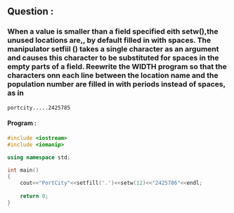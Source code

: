 ## Question :

### When a value is smaller than a field specified eith setw(),the unused locations are,, by default filled in with spaces. The manipulator setfiil () takes a single character as an argument and causes this character to be substituted for spaces in the empty parts of a field. Reewrite the WIDTH program so that the characters onn each line between the location name and the population number are filled in with periods instead of spaces, as in 

    portcity.....2425785
    

#### Program :

```C++
#include <iostream>
#include <iomanip>

using namespace std;

int main()
{
	cout<<"PortCity"<<setfill('.')<<setw(12)<<"2425786"<<endl;
	
	return 0;
}
```
